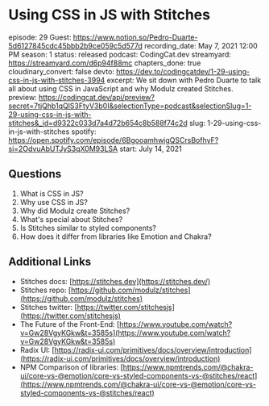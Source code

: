 # Using CSS in JS with Stitches

episode: 29
Guest: https://www.notion.so/Pedro-Duarte-5d6127845cdc45bbb2b9ce059c5d577d
recording_date: May 7, 2021 12:00 PM
season: 1
status: released
podcast: CodingCat.dev
streamyard: https://streamyard.com/d6p94f88mc
chapters_done: true
cloudinary_convert: false
devto: https://dev.to/codingcatdev/1-29-using-css-in-js-with-stitches-3994
excerpt: We sit down with Pedro Duarte to talk all about using CSS in JavaScript and why Modulz created Stitches.
preview: https://codingcat.dev/api/preview?secret=7tjQhb1qQlS3FtyV3b0I&selectionType=podcast&selectionSlug=1-29-using-css-in-js-with-stitches&_id=d9322c033d7a4d72b654c8b588f74c2d
slug: 1-29-using-css-in-js-with-stitches
spotify: https://open.spotify.com/episode/6BgooamhwjgQSCrsBofhyF?si=2OdvuAbUTJyS3qX0M93LSA
start: July 14, 2021

## Questions

1. What is CSS in JS?
2. Why use CSS in JS? 
3. Why did Modulz create Stitches?
4. What's special about Stitches?
5. Is Stitches similar to styled components?
6. How does it differ from libraries like Emotion and Chakra?

## Additional Links

- Stitches docs: [https://stitches.dev](https://stitches.dev/)
- Stitches repo: [https://github.com/modulz/stitches](https://github.com/modulz/stitches)
- Stitches twitter: [https://twitter.com/stitchesjs](https://twitter.com/stitchesjs)
- The Future of the Front-End: [https://www.youtube.com/watch?v=Gw28VgyKGkw&t=3585s](https://www.youtube.com/watch?v=Gw28VgyKGkw&t=3585s)
- Radix UI: [https://radix-ui.com/primitives/docs/overview/introduction](https://radix-ui.com/primitives/docs/overview/introduction)
- NPM Comparison of libraries: [https://www.npmtrends.com/@chakra-ui/core-vs-@emotion/core-vs-styled-components-vs-@stitches/react](https://www.npmtrends.com/@chakra-ui/core-vs-@emotion/core-vs-styled-components-vs-@stitches/react)